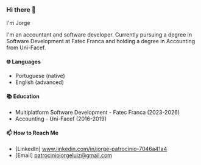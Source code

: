 ### Hi there 👋
I'm Jorge

I'm an accountant and software developer. Currently pursuing a degree in Software Development at Fatec Franca and holding a degree in Accounting from Uni-Facef.

#### 🌐 Languages
- Portuguese (native)
- English (advanced)

#### 📚 Education
- Multiplatform Software Development - Fatec Franca (2023-2026)
- Accounting - Uni-Facef (2016-2019)

#### 📫 How to Reach Me
- [LinkedIn] www.linkedin.com/in/jorge-patrocínio-7046a41a4
- [Email] patrociniojorgeluiz@gmail.com
